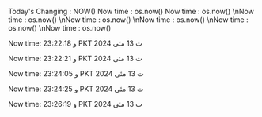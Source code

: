 Today's Changing : NOW()
Now time : os.now()
Now time : os.now()
\nNow time : os.now()
\nNow time : os.now()
\nNow time : os.now()
\nNow time : os.now()
\nNow time : os.now()

Now time: و 23:22:18 PKT ت 13 مئی 2024

Now time: و 23:22:21 PKT ت 13 مئی 2024

Now time: و 23:24:05 PKT ت 13 مئی 2024

Now time: و 23:24:25 PKT ت 13 مئی 2024

Now time: و 23:26:19 PKT ت 13 مئی 2024
